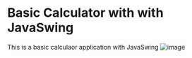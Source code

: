 # Basic Calculator with with JavaSwing
This is a basic calculaor application with JavaSwing
![image](https://user-images.githubusercontent.com/82176462/149568716-710c48a3-4f8b-4977-9a31-9871be4b2f54.png)
